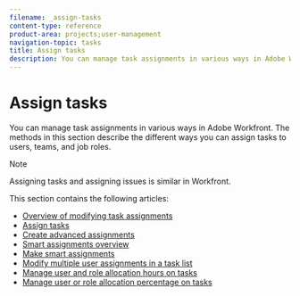 ```yaml
---
filename: _assign-tasks
content-type: reference
product-area: projects;user-management
navigation-topic: tasks
title: Assign tasks
description: You can manage task assignments in various ways in Adobe Workfront. The methods in this section describe the different ways you can assign tasks to users, teams, and job roles.
---
```


# Assign tasks

You can manage task assignments in various ways in Adobe Workfront. The methods in this section describe the different ways you can assign tasks to users, teams, and job roles.

>[!NOTE]
>
>Assigning tasks and assigning issues is similar in Workfront.

This section contains the following articles:

* [Overview of modifying task assignments](../../../manage-work/tasks/assign-tasks/modify-task-assignments-overview.md) 
* [Assign tasks](../../../manage-work/tasks/assign-tasks/assign-tasks.md) 
* [Create advanced assignments](../../../manage-work/tasks/assign-tasks/create-advanced-assignments.md) 
* [Smart assignments overview](../../../manage-work/tasks/assign-tasks/smart-assignments.md) 
* [Make smart assignments](../../../manage-work/tasks/assign-tasks/make-smart-assignments.md) 
* [Modify multiple user assignments in a task list](../../../manage-work/tasks/assign-tasks/modify-multiple-assignments-in-task-list.md) 
* [Manage user and role allocation hours on tasks](../../../manage-work/tasks/assign-tasks/manage-allocation-hours-on-tasks.md) 
* [Manage user or role allocation percentage on tasks](../../../manage-work/tasks/assign-tasks/manage-allocation-percentage-on-tasks.md)

